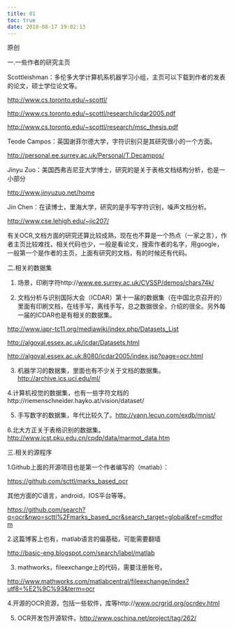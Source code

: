 ```yaml
---
title: 01
toc: true
date: 2018-08-17 19:02:13
---
```

原创

一.一些作者的研究主页

Scottleishman：多伦多大学计算机系机器学习小组，主页可以下载到作者的发表的论文，硕士学位论文等。

http://www.cs.toronto.edu/~scottl/

http://www.cs.toronto.edu/~scottl/research/icdar2005.pdf

http://www.cs.toronto.edu/~scottl/research/msc_thesis.pdf

Teode Campos：英国谢菲尔德大学，字符识别只是其研究很小的一个方面。

http://personal.ee.surrey.ac.uk/Personal/T.Decampos/

Jinyu Zuo：美国西弗吉尼亚大学博士，研究的是关于表格文档结构分析，也是一小部分

http://www.jinyuzuo.net/home

Jin Chen：在读博士，里海大学，研究的是手写字符识别，噪声文档分析。

http://www.cse.lehigh.edu/~jic207/

有关OCR,文档方面的研究还算比较成熟，现在也不算是一个热点（一家之言），作者主页比较难找，相关代码也少，一般是看论文，搜索作者的名字，用google，一般第一个是作者的主页，上面有研究的文档，有的时候还有代码。

二.相关的数据集

1. 场景，印刷字符http://www.ee.surrey.ac.uk/CVSSP/demos/chars74k/

2. 文档分析与识别国际大会（ICDAR）第十一届的数据集（在中国北京召开的）里面有印刷文档，在线手写，离线手写，总之数据很全，介绍的很全。另外每一届的ICDAR也是有相关的数据集。

http://www.iapr-tc11.org/mediawiki/index.php/Datasets_List

http://algoval.essex.ac.uk/icdar/Datasets.html

http://algoval.essex.ac.uk:8080/icdar2005/index.jsp?page=ocr.html

3. 机器学习的数据集，里面也有不少关于文档的数据集。http://archive.ics.uci.edu/ml/

4.计算机视觉的数据集，也有一些字符文档的http://riemenschneider.hayko.at/vision/dataset/

5. 手写数字的数据集，年代比较久了。http://yann.lecun.com/exdb/mnist/

6.北大方正关于表格识别的数据集。http://www.icst.pku.edu.cn/cpdp/data/marmot_data.htm

三.相关的源程序

1.Github上面的开源项目也是第一个作者编写的（matlab）：

https://github.com/scttl/marks_based_ocr

其他方面的C语言，android，IOS平台等等。

https://github.com/search?q=ocr&nwo=scttl%2Fmarks_based_ocr&search_target=global&ref=cmdform

2.这篇博客上也有，matlab语言的偏基础，可能需要翻墙

http://basic-eng.blogspot.com/search/label/matlab

3. mathworks，fileexchange上的代码，需要注册账号。

http://www.mathworks.com/matlabcentral/fileexchange/index?utf8=%E2%9C%93&term=ocr

4.开源的OCR资源，包括一些软件，库等http://www.ocrgrid.org/ocrdev.html

5. OCR开发包开源软件。http://www.oschina.net/project/tag/262/

